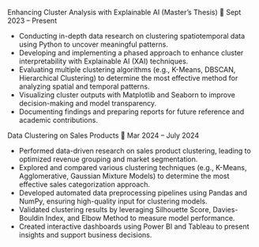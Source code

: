 Enhancing Cluster Analysis with Explainable AI (Master’s Thesis)
📅 Sept 2023 – Present

- Conducting in-depth data research on clustering spatiotemporal data using Python to uncover meaningful patterns.
- Developing and implementing a phased approach to enhance cluster interpretability with Explainable AI (XAI) techniques.
- Evaluating multiple clustering algorithms (e.g., K-Means, DBSCAN, Hierarchical Clustering) to determine the most effective method for analyzing spatial and temporal patterns.
- Visualizing cluster outputs with Matplotlib and Seaborn to improve decision-making and model transparency.
- Documenting findings and preparing reports for future reference and academic contributions.

Data Clustering on Sales Products
📅 Mar 2024 – July 2024

- Performed data-driven research on sales product clustering, leading to optimized revenue grouping and market segmentation.
- Explored and compared various clustering techniques (e.g., K-Means, Agglomerative, Gaussian Mixture Models) to determine the most effective sales categorization approach.
- Developed automated data preprocessing pipelines using Pandas and NumPy, ensuring high-quality input for clustering models.
- Validated clustering results by leveraging Silhouette Score, Davies-Bouldin Index, and Elbow Method to measure model performance.
- Created interactive dashboards using Power BI and Tableau to present insights and support business decisions.
